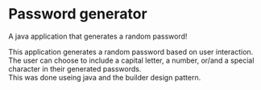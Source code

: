 # Password generator
A java application that generates a random password!  
  
This application generates a random password based on user interaction.  
The user can choose to include a capital letter, a number, or/and a special character in their generated passwords.  
This was done useing java and the builder design pattern.  
